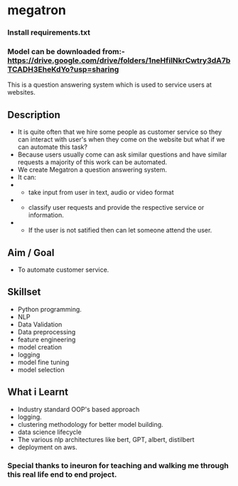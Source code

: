 # megatron

### Install requirements.txt

### Model can be downloaded from:-https://drive.google.com/drive/folders/1neHfilNkrCwtry3dA7bTCADH3EheKdYo?usp=sharing

This is a question answering system which is used to service users at websites.

## Description

- It is quite often that we hire some people as customer service so they can interact with user's when they come on the website but what if we can automate this task?
- Because users usually come can ask similar questions and have similar requests a majority of this work can be automated.
- We create Megatron a question answering system.
- It can:
- - take input from user in text, audio or video format
- - classify user requests and provide the respective service or information.
- - If the user is not satified then can let someone attend the user.

## Aim / Goal

- To automate customer service.

## Skillset

- Python programming.
- NLP
- Data Validation
- Data preprocessing
- feature engineering
- model creation
- logging
- model fine tuning
- model selection

## What i Learnt

- Industry standard OOP's based approach
- logging.
- clustering methodology for better model building.
- data science lifecycle
- The various nlp architectures like bert, GPT, albert, distilbert
- deployment on aws.

### Special thanks to ineuron for teaching and walking me through this real life end to end project.
